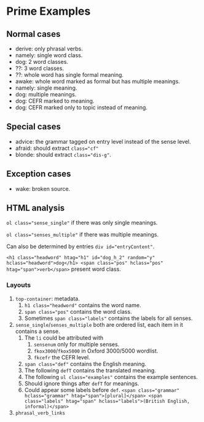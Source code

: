 # Prime Examples

## Normal cases

* derive: only phrasal verbs.
* namely: single word class.
* dog: 2 word classes.
* ??: 3 word classes.
* ??: whole word has single formal meaning.
* awake: whole word marked as formal but has multiple meanings.
* namely: single meaning.
* dog: multiple meanings.
* dog: CEFR marked to meaning.
* dog: CEFR marked only to topic instead of meaning.

## Special cases

* advice: the grammar tagged on entry level instead of the sense level.
* afraid: should extract `class="cf"`
* blonde: should extract `class="dis-g"`.

## Exception cases

* wake: broken source.

## HTML analysis

`ol class="sense_single"` if there was only single meanings.

`ol class="senses_multiple"` if there was multiple meanings.

Can also be determined by entries `div id="entryContent"`.

`<h1 class="headword" htag="h1" id="dog_h_2" random="y" hclass="headword">dog</h1> <span class="pos" hclass="pos" htag="span">verb</span>` present word class.

### Layouts

1. `top-container`: metadata.
   1.  `h1 class="headword"` contains the word name.
   2.  `span class="pos"` contains the word class.
   3.  Sometimes `span class="labels"` contains the labels for all senses.
2. `sense_single`/`senses_multiple` both are ordered list, each item in it contains a sense.
   1. The `li` could be attributed with
      1. `sensenum` only for multiple senses.
      2. `fkox3000`/`fkox5000` in Oxford 3000/5000 wordlist.
      3. `fkcefr` the CEFR level.
   2. `span class="def"` contains the English meaning.
   3. The following `defT` contains the translated meaning.
   4. The following `ul class="examples"` contains the example sentences.
   5. Should ignore things after `defT` for meanings.
   6. Could appear some labels before `def`. `<span class="grammar" hclass="grammar" htag="span">[plural]</span> <span class="labels" htag="span" hclass="labels">(British English, informal)</span>`
3. `phrasal_verb_links`
